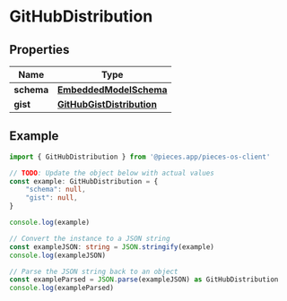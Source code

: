 
# GitHubDistribution


## Properties

Name | Type
------------ | -------------
**schema** | [**EmbeddedModelSchema**](EmbeddedModelSchema)
**gist** | [**GitHubGistDistribution**](GitHubGistDistribution)

## Example

```typescript
import { GitHubDistribution } from '@pieces.app/pieces-os-client'

// TODO: Update the object below with actual values
const example: GitHubDistribution = {
    "schema": null,
    "gist": null,
}

console.log(example)

// Convert the instance to a JSON string
const exampleJSON: string = JSON.stringify(example)
console.log(exampleJSON)

// Parse the JSON string back to an object
const exampleParsed = JSON.parse(exampleJSON) as GitHubDistribution
console.log(exampleParsed)
```


